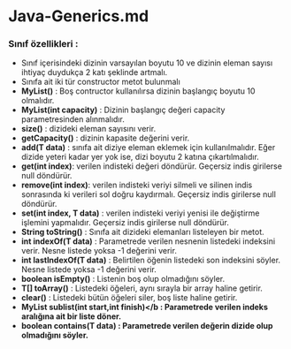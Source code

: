 # Java-Generics.md
### Sınıf özellikleri :
- Sınıf içerisindeki dizinin varsayılan boyutu 10 ve dizinin eleman sayısı ihtiyaç duydukça 2 katı şeklinde artmalı.
- Sınıfa ait iki tür constructor metot bulunmalı
- <b>MyList()</b> : Boş contructor kullanılırsa dizinin başlangıç boyutu 10 olmalıdır.
- <b>MyList(int capacity)</b> : Dizinin başlangıç değeri capacity parametresinden alınmalıdır.
- <b>size()</b> : dizideki eleman sayısını verir.
- <b>getCapacity()</b> : dizinin kapasite değerini verir.
- <b>add(T data)</b> : sınıfa ait diziye eleman eklemek için kullanılmalıdır. Eğer dizide yeteri kadar yer yok ise, dizi boyutu 2 katına çıkartılmalıdır.
- <b>get(int index)</b>: verilen indisteki değeri döndürür. Geçersiz indis girilerse null döndürür.
- <b>remove(int index)</b>: verilen indisteki veriyi silmeli ve silinen indis sonrasında ki verileri sol doğru kaydırmalı. Geçersiz indis girilerse null döndürür.
- <b>set(int index, T data)</b> : verilen indisteki veriyi yenisi ile değiştirme işlemini yapmalıdır. Geçersiz indis girilerse null döndürür.
- <b>String toString()</b> : Sınıfa ait dizideki elemanları listeleyen bir metot.
- <b>int indexOf(T data)</b> : Parametrede verilen nesnenin listedeki indeksini verir. Nesne listede yoksa -1 değerini verir.
- <b>int lastIndexOf(T data)</b> : Belirtilen öğenin listedeki son indeksini söyler. Nesne listede yoksa -1 değerini verir.
- <b>boolean isEmpty()</b> : Listenin boş olup olmadığını söyler.
- <b>T[] toArray()</b> : Listedeki öğeleri, aynı sırayla bir array haline getirir.
- <b>clear()</b> : Listedeki bütün öğeleri siler, boş liste haline getirir.
- <b>MyList<T> sublist(int start,int finish)</b : Parametrede verilen indeks aralığına ait bir liste döner.
- <b>boolean contains(T data)</b> : Parametrede verilen değerin dizide olup olmadığını söyler.
